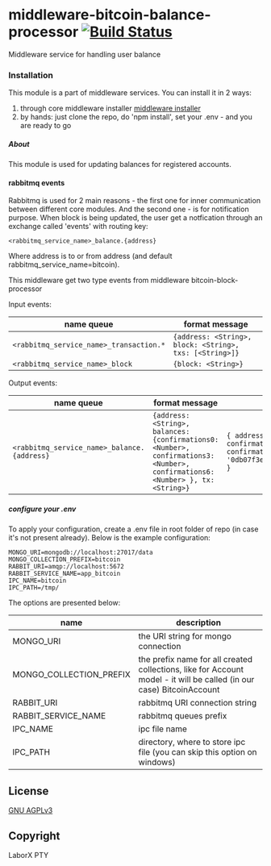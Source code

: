# middleware-bitcoin-balance-processor [![Build Status](https://travis-ci.org/ChronoBank/middleware-bitcoin-balance-processor.svg?branch=master)](https://travis-ci.org/ChronoBank/middleware-bitcoin-balance-processor)

Middleware service for handling user balance

### Installation

This module is a part of middleware services. You can install it in 2 ways:

1) through core middleware installer  [middleware installer](https://github.com/ChronoBank/middleware-bitcoin)
2) by hands: just clone the repo, do 'npm install', set your .env - and you are ready to go

##### About
This module is used for updating balances for registered accounts.


#### rabbitmq events

Rabbitmq is used for 2 main reasons - the first one for inner communication between different core modules. And the second one - is for notification purpose. When block is being updated, the user get a notfication through an exchange called 'events' with routing key:

```
<rabbitmq_service_name>_balance.{address}
```
Where address is to or from address (and default rabbitmq_service_name=bitcoin).

This middleware get two type events from middleware bitcoin-block-processor

Input events:

| name queue | format message |
| ------ | ------- | 
| ``` <rabbitmq_service_name>_transaction.* ``` | ``` {address: <String>, block: <String>, txs: [<String>]} ```
| ``` <rabbitmq_service_name>_block ``` | ``` {block: <String>} ```

Output events:

| name queue | format message | example |
| ------- | --------- | ----------- |
| ``` <rabbitmq_service_name>_balance.{address} ``` | ``` {address: <String>, balances: {confirmations0: <Number>, confirmations3: <Number>, confirmations6: <Number> }, tx: <String>} ``` | ``` { address: 'RUpuMAB1qLZK2ptV43kxMU5kcvyLogdx8R', balances: { confirmations0: 14999986960, confirmations3: 5000000000, confirmations6: 0 }, tx: '0db07f3ec23ee5f56aee88029fdb5d7284d3078c8b433eac157a075f8d8d842c' } ```



##### сonfigure your .env

To apply your configuration, create a .env file in root folder of repo (in case it's not present already).
Below is the example configuration:

```
MONGO_URI=mongodb://localhost:27017/data
MONGO_COLLECTION_PREFIX=bitcoin
RABBIT_URI=amqp://localhost:5672
RABBIT_SERVICE_NAME=app_bitcoin
IPC_NAME=bitcoin
IPC_PATH=/tmp/
```

The options are presented below:

| name | description|
| ------ | ------ |
| MONGO_URI   | the URI string for mongo connection
| MONGO_COLLECTION_PREFIX   | the prefix name for all created collections, like for Account model - it will be called (in our case) BitcoinAccount
| RABBIT_URI   | rabbitmq URI connection string
| RABBIT_SERVICE_NAME   | rabbitmq queues prefix
| IPC_NAME   | ipc file name
| IPC_PATH   | directory, where to store ipc file (you can skip this option on windows)

License
----
 [GNU AGPLv3](LICENSE)

Copyright
----
LaborX PTY
